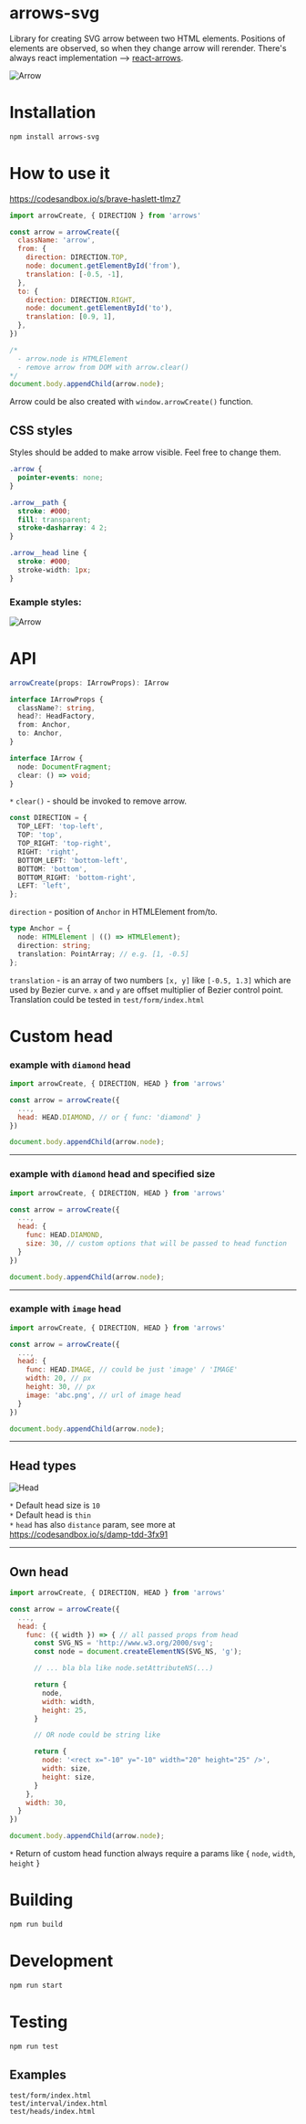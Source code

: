 # arrows-svg
Library for creating SVG arrow between two HTML elements. Positions of elements are observed, so when they change arrow will rerender. There's always react implementation --> <a href="https://www.npmjs.com/package/react-arrows">react-arrows</a>.

![Arrow](docs/arrow-1.png?raw=true "Arrow example")

# Installation

```sh
npm install arrows-svg
```
# How to use it

https://codesandbox.io/s/brave-haslett-tlmz7

```js
import arrowCreate, { DIRECTION } from 'arrows'

const arrow = arrowCreate({
  className: 'arrow',
  from: {
    direction: DIRECTION.TOP,
    node: document.getElementById('from'),
    translation: [-0.5, -1],
  },
  to: {
    direction: DIRECTION.RIGHT,
    node: document.getElementById('to'),
    translation: [0.9, 1],
  },
})

/*
  - arrow.node is HTMLElement
  - remove arrow from DOM with arrow.clear()
*/
document.body.appendChild(arrow.node);
```

Arrow could be also created with `window.arrowCreate()` function.

## CSS styles
Styles should be added to make arrow visible. Feel free to change them.

```css
.arrow {
  pointer-events: none;
}

.arrow__path {
  stroke: #000;
  fill: transparent;
  stroke-dasharray: 4 2;
}

.arrow__head line {
  stroke: #000;
  stroke-width: 1px;
}
```

### Example styles:
![Arrow](docs/hello-world.png?raw=true "Arrow example")

# API
```typescript
arrowCreate(props: IArrowProps): IArrow
```

```typescript
interface IArrowProps {
  className?: string,
  head?: HeadFactory,
  from: Anchor,
  to: Anchor,
}
```

```typescript
interface IArrow {
  node: DocumentFragment;
  clear: () => void;
}
```

`*` `clear()` - should be invoked to remove arrow.

```typescript
const DIRECTION = {
  TOP_LEFT: 'top-left',
  TOP: 'top',
  TOP_RIGHT: 'top-right',
  RIGHT: 'right',
  BOTTOM_LEFT: 'bottom-left',
  BOTTOM: 'bottom',
  BOTTOM_RIGHT: 'bottom-right',
  LEFT: 'left',
};
```

`direction` - position of `Anchor` in HTMLElement from/to.

```typescript
type Anchor = {
  node: HTMLElement | (() => HTMLElement);
  direction: string;
  translation: PointArray; // e.g. [1, -0.5]
};
```

`translation` - is an array of two numbers `[x, y]` like `[-0.5, 1.3]` which are used by Bezier curve. `x` and `y` are offset multiplier of Bezier control point. Translation could be tested in `test/form/index.html`

# Custom head

### example with `diamond` head
```js
import arrowCreate, { DIRECTION, HEAD } from 'arrows'

const arrow = arrowCreate({
  ...,
  head: HEAD.DIAMOND, // or { func: 'diamond' }
})

document.body.appendChild(arrow.node);
```

___

### example with `diamond` head and specified size
```js
import arrowCreate, { DIRECTION, HEAD } from 'arrows'

const arrow = arrowCreate({
  ...,
  head: {
    func: HEAD.DIAMOND,
    size: 30, // custom options that will be passed to head function
  }
})

document.body.appendChild(arrow.node);
```

___

### example with `image` head

```js
import arrowCreate, { DIRECTION, HEAD } from 'arrows'

const arrow = arrowCreate({
  ...,
  head: {
    func: HEAD.IMAGE, // could be just 'image' / 'IMAGE'
    width: 20, // px
    height: 30, // px
    image: 'abc.png', // url of image head
  }
})

document.body.appendChild(arrow.node);
```

___

## Head types
![Head](docs/heads.png?raw=true "Head types")

`*` Default head size is `10`<br />
`*` Default head is `thin`<br />
`*` `head` has also `distance` param, see more at https://codesandbox.io/s/damp-tdd-3fx91

___

## Own head
```js
import arrowCreate, { DIRECTION, HEAD } from 'arrows'

const arrow = arrowCreate({
  ...,
  head: {
    func: ({ width }) => { // all passed props from head
      const SVG_NS = 'http://www.w3.org/2000/svg';
      const node = document.createElementNS(SVG_NS, 'g');

      // ... bla bla like node.setAttributeNS(...)

      return {
        node,
        width: width,
        height: 25,
      }

      // OR node could be string like

      return {
        node: '<rect x="-10" y="-10" width="20" height="25" />',
        width: size,
        height: size,
      }
    },
    width: 30,
  }
})

document.body.appendChild(arrow.node);
```

`*` Return of custom head function always
require a params like { `node`, `width`, `height` }


# Building
```sh
npm run build
```

# Development
```sh
npm run start
```

# Testing
```sh
npm run test
```

## Examples
```
test/form/index.html
test/interval/index.html
test/heads/index.html
```
